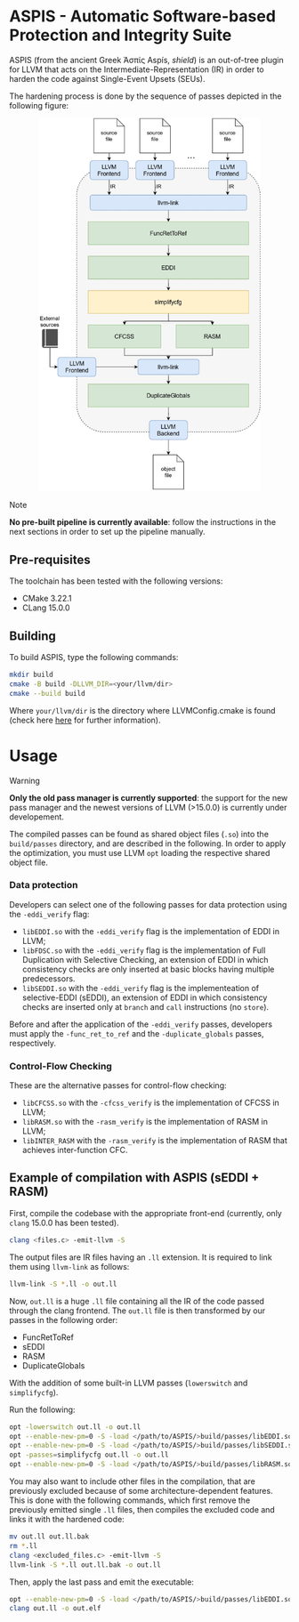 # ASPIS - Automatic Software-based Protection and Integrity Suite

ASPIS (from the ancient Greek Ἀσπίς Aspís, *shield*) is an out-of-tree plugin for LLVM that acts on the Intermediate-Representation (IR) in order to harden the code against Single-Event Upsets (SEUs). 

The hardening process is done by the sequence of passes depicted in the following figure:
<p align=center>
<img src="images/compiler_scheme.jpg" alt="drawing" width="400"/>
</p>

> [!NOTE]
> **No pre-built pipeline is currently available**: follow the instructions in the next sections in order to set up the pipeline manually.

## Pre-requisites

The toolchain has been tested with the following versions:
- CMake 3.22.1
- CLang 15.0.0

## Building

To build ASPIS, type the following commands:

```bash
mkdir build
cmake -B build -DLLVM_DIR=<your/llvm/dir>
cmake --build build
```

Where `your/llvm/dir` is the directory where LLVMConfig.cmake is found (check here [here](https://llvm.org/docs/CMake.html) for further information).

# Usage
> [!WARNING]
> **Only the old pass manager is currently supported**: the support for the new pass manager and the newest versions of LLVM (>15.0.0) is currently under developement.

The compiled passes can be found as shared object files (`.so`) into the `build/passes` directory, and are described in the following. In order to apply the optimization, you must use LLVM  `opt` loading the respective shared object file.

### Data protection
Developers can select one of the following passes for data protection using the `-eddi_verify` flag:

- `libEDDI.so` with the `-eddi_verify` flag is the implementation of EDDI in LLVM;
- `libFDSC.so` with the `-eddi_verify` flag is the implementation of Full Duplication with Selective Checking, an extension of EDDI in which consistency checks are only inserted at basic blocks having multiple predecessors.
- `libSEDDI.so` with the `-eddi_verify` flag is the implementeation of selective-EDDI (sEDDI), an extension of EDDI in which consistency checks are inserted only at `branch` and `call` instructions (no `store`).

Before and after the application of the `-eddi_verify` passes, developers must apply the `-func_ret_to_ref` and the `-duplicate_globals` passes, respectively.

### Control-Flow Checking
These are the alternative passes for control-flow checking:
- `libCFCSS.so` with the `-cfcss_verify` is the implementation of CFCSS in LLVM;
- `libRASM.so` with the `-rasm_verify` is the implementation of RASM in LLVM;
- `libINTER_RASM` with the `-rasm_verify` is the implementation of RASM that achieves inter-function CFC.

## Example of compilation with ASPIS (sEDDI + RASM)
First, compile the codebase with the appropriate front-end (currently, only `clang` 15.0.0 has been tested).

```bash
clang <files.c> -emit-llvm -S
```

The output files are IR files having an `.ll` extension. It is required to link them using `llvm-link` as follows:

```bash
llvm-link -S *.ll -o out.ll
```

Now, `out.ll` is a huge `.ll` file containing all the IR of the code passed through the clang frontend. The `out.ll` file is then transformed by our passes in the following order:

- FuncRetToRef
- sEDDI
- RASM
- DuplicateGlobals

With the addition of some built-in LLVM passes (`lowerswitch` and `simplifycfg`).

Run the following:

```bash
opt -lowerswitch out.ll -o out.ll
opt --enable-new-pm=0 -S -load </path/to/ASPIS/>build/passes/libEDDI.so -func_ret_to_ref out.ll -o out.ll
opt --enable-new-pm=0 -S -load </path/to/ASPIS/>build/passes/libSEDDI.so -eddi_verify out.ll -o out.ll
opt -passes=simplifycfg out.ll -o out.ll
opt --enable-new-pm=0 -S -load </path/to/ASPIS/>build/passes/libRASM.so -rasm_verify out.ll -o out.ll
```
You may also want to include other files in the compilation, that are previously excluded because of some architecture-dependent features. This is done with the following commands, which first remove the previously emitted single `.ll` files, then compiles the excluded code and links it with the hardened code:

```bash
mv out.ll out.ll.bak
rm *.ll
clang <excluded_files.c> -emit-llvm -S
llvm-link -S *.ll out.ll.bak -o out.ll
```

Then, apply the last pass and emit the executable: 

```bash
opt --enable-new-pm=0 -S -load </path/to/ASPIS/>build/passes/libEDDI.so -duplicate_globals out.ll -o out.ll
clang out.ll -o out.elf
```

